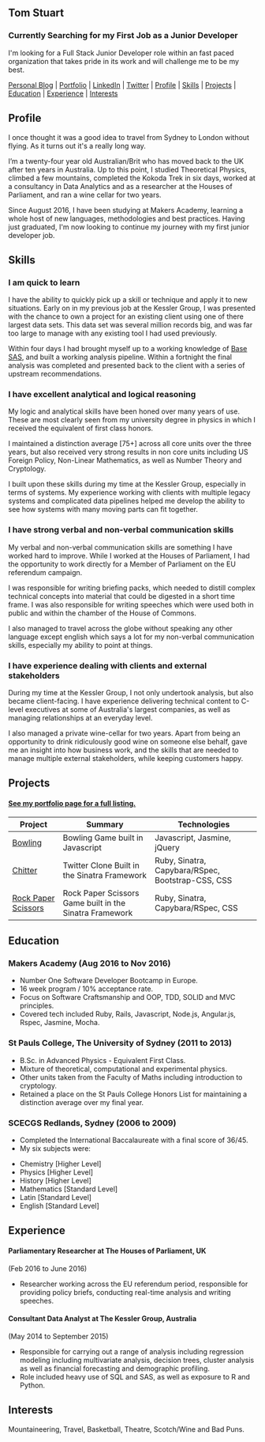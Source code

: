 ## Tom Stuart
### Currently Searching for my First Job as a Junior Developer

I'm looking for a Full Stack Junior Developer role within an fast paced organization that takes pride in its work and will challenge me to be my best.

 [Personal Blog](http://TomStuart92.github.io) | [Portfolio](http://TomStuart92.github.io/portfolio/) |  [LinkedIn](http://www.linkedin.com/in/thomas-stuart) | [Twitter](http://twitter.com/ThomasCStuart) | [Profile](#profile) | [Skills](#skills) | [Projects](#projects) | [Education](#education) | [Experience](#experience) | [Interests](#interests)

## Profile

I once thought it was a good idea to travel from Sydney to London without flying. As it turns out it's a really long way.

I’m a twenty-four year old Australian/Brit who has moved back to the UK after ten years in Australia. Up to this point, I studied Theoretical Physics, climbed a few mountains, completed the Kokoda Trek in six days, worked at a consultancy in Data Analytics and as a researcher at the Houses of Parliament, and ran a wine cellar for two years.

Since August 2016, I have been studying at Makers Academy, learning a whole host of new languages, methodologies and best practices. Having just graduated, I'm now looking to continue my journey with my first junior developer job.

## Skills

### I am quick to learn

I have the ability to quickly pick up a skill or technique and apply it to new situations. Early on in my previous job at the Kessler Group, I was presented with the chance to own a project for an existing client using one of there largest data sets. This data set was several million records big, and was far too large to manage with any existing tool I had used previously.

Within four days I had brought myself up to a working knowledge of [Base SAS](http://www.sas.com/en_us/software/base-sas.html), and built a working analysis pipeline. Within a fortnight the final analysis was completed and presented back to the client with a series of upstream recommendations.  

### I have excellent analytical and logical reasoning

My logic and analytical skills have been honed over many years of use. These are most clearly seen from my university degree in physics in which I received the equivalent of first class honors.

I maintained a distinction average [75+] across all core units over the three years, but also received very strong results in non core units including US Foreign Policy, Non-Linear Mathematics, as well as Number Theory and Cryptology.

I built upon these skills during my time at the Kessler Group, especially in terms of systems. My experience working with clients with multiple legacy systems and complicated data pipelines helped me develop the ability to see how systems with many moving parts can fit together.

### I have strong verbal and non-verbal communication skills

My verbal and non-verbal communication skills are something I have worked hard to improve. While I worked at the Houses of Parliament, I had the opportunity to work directly for a Member of Parliament on the EU referendum campaign.

I was responsible for writing briefing packs, which needed to distill complex technical concepts into material that could be digested in a short time frame. I was also responsible for writing speeches which were used both in public and within the chamber of the House of Commons.

I also managed to travel across the globe without speaking any other language except english which says a lot for my non-verbal communication skills, especially my ability to point at things.

### I have experience dealing with clients and external stakeholders

During my time at the Kessler Group, I not only undertook analysis, but also became client-facing. I have experience delivering technical content to C-level executives at some of Australia's largest companies, as well as managing relationships at an everyday level.

I also managed a private wine-cellar for two years. Apart from being an opportunity to drink ridiculously good wine on someone else behalf, gave me an insight into how business work, and the skills that are needed to manage multiple external stakeholders, while keeping customers happy. 

## Projects

#### [See my portfolio page for a full listing.](http://TomStuart92.github.io/portfolio/)

| Project        | Summary           | Technologies  |
| ------------- |-------------| -----|
| [Bowling](https://tomstuart92.github.io/portfolio/Bowling/) | Bowling Game built in Javascript | Javascript, Jasmine, jQuery |
| [Chitter](https://tomstuart92.github.io/portfolio/PrestoPronto/) | Twitter Clone Built in the Sinatra Framework | Ruby, Sinatra, Capybara/RSpec, Bootstrap-CSS, CSS
| [Rock Paper Scissors](https://tomstuart92.github.io/portfolio/RPSLS/)    | Rock Paper Scissors Game built in the Sinatra Framework | Ruby, Sinatra, Capybara/RSpec, CSS |


## Education

### Makers Academy (Aug 2016 to Nov 2016)

- Number One Software Developer Bootcamp in Europe.
- 16 week program / 10% acceptance rate.
- Focus on Software Craftsmanship and OOP, TDD, SOLID and MVC principles.
- Covered tech included Ruby, Rails, Javascript, Node.js, Angular.js, Rspec, Jasmine, Mocha.

### St Pauls College, The University of Sydney (2011 to 2013)

- B.Sc. in Advanced Physics - Equivalent First Class.  
- Mixture of theoretical, computational and experimental physics.   
- Other units taken from the Faculty of Maths including introduction to cryptology.  
- Retained a place on the St Pauls College Honors List for maintaining a distinction average over my final year.


### SCECGS Redlands, Sydney (2006 to 2009)

- Completed the International Baccalaureate with a final score of 36/45.
- My six subjects were:
 * Chemistry [Higher Level]
 * Physics [Higher Level]
 * History [Higher Level]
 * Mathematics [Standard Level]
 * Latin [Standard Level]
 * English [Standard Level]

## Experience

#### Parliamentary Researcher at The Houses of Parliament, UK
(Feb 2016 to June 2016)  
- Researcher working across the EU referendum period, responsible for providing policy briefs, conducting real-time analysis and writing speeches.

#### Consultant Data Analyst at The Kessler Group, Australia   
(May 2014 to September 2015)  

- Responsible for carrying out a range of analysis including regression modeling including multivariate analysis, decision trees, cluster analysis as well as financial forecasting and demographic profiling.
- Role included heavy use of SQL and SAS, as well as exposure to R and Python.

## Interests

Mountaineering, Travel, Basketball, Theatre, Scotch/Wine and Bad Puns.
